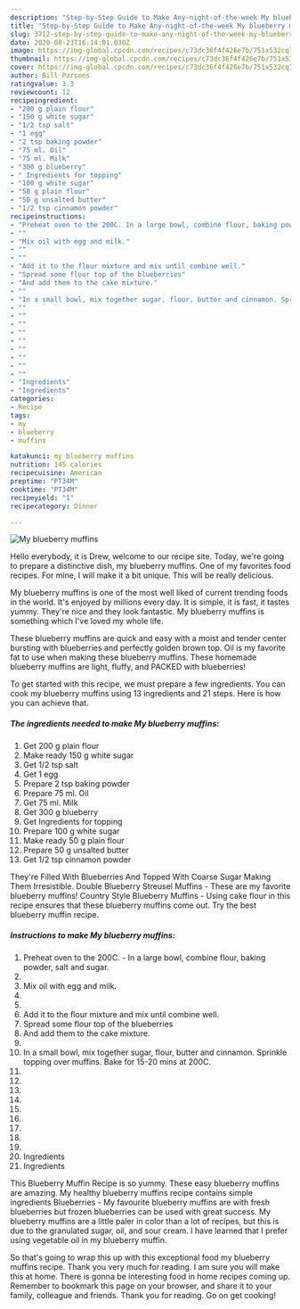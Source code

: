 ```yaml
---
description: "Step-by-Step Guide to Make Any-night-of-the-week My blueberry muffins"
title: "Step-by-Step Guide to Make Any-night-of-the-week My blueberry muffins"
slug: 3712-step-by-step-guide-to-make-any-night-of-the-week-my-blueberry-muffins
date: 2020-08-23T16:14:01.030Z
image: https://img-global.cpcdn.com/recipes/c73dc36f4f426e7b/751x532cq70/my-blueberry-muffins-recipe-main-photo.jpg
thumbnail: https://img-global.cpcdn.com/recipes/c73dc36f4f426e7b/751x532cq70/my-blueberry-muffins-recipe-main-photo.jpg
cover: https://img-global.cpcdn.com/recipes/c73dc36f4f426e7b/751x532cq70/my-blueberry-muffins-recipe-main-photo.jpg
author: Bill Parsons
ratingvalue: 3.3
reviewcount: 12
recipeingredient:
- "200 g plain flour"
- "150 g white sugar"
- "1/2 tsp salt"
- "1 egg"
- "2 tsp baking powder"
- "75 ml. Oil"
- "75 ml. Milk"
- "300 g blueberry"
- " Ingredients for topping"
- "100 g white sugar"
- "50 g plain flour"
- "50 g unsalted butter"
- "1/2 tsp cinnamon powder"
recipeinstructions:
- "Preheat oven to the 200C. In a large bowl, combine flour, baking powder, salt and sugar."
- ""
- "Mix oil with egg and milk."
- ""
- ""
- "Add it to the flour mixture and mix until combine well."
- "Spread some flour top of the blueberries"
- "And add them to the cake mixture."
- ""
- "In a small bowl, mix together sugar, flour, butter and cinnamon. Sprinkle topping over muffins. Bake for 15-20 mins at 200C."
- ""
- ""
- ""
- ""
- ""
- ""
- ""
- ""
- ""
- "Ingredients"
- "Ingredients"
categories:
- Recipe
tags:
- my
- blueberry
- muffins

katakunci: my blueberry muffins 
nutrition: 145 calories
recipecuisine: American
preptime: "PT34M"
cooktime: "PT34M"
recipeyield: "1"
recipecategory: Dinner

---
```



![My blueberry muffins](https://img-global.cpcdn.com/recipes/c73dc36f4f426e7b/751x532cq70/my-blueberry-muffins-recipe-main-photo.jpg)

Hello everybody, it is Drew, welcome to our recipe site. Today, we're going to prepare a distinctive dish, my blueberry muffins. One of my favorites food recipes. For mine, I will make it a bit unique. This will be really delicious.

My blueberry muffins is one of the most well liked of current trending foods in the world. It's enjoyed by millions every day. It is simple, it is fast, it tastes yummy. They're nice and they look fantastic. My blueberry muffins is something which I've loved my whole life.

These blueberry muffins are quick and easy with a moist and tender center bursting with blueberries and perfectly golden brown top. Oil is my favorite fat to use when making these blueberry muffins. These homemade blueberry muffins are light, fluffy, and PACKED with blueberries!


To get started with this recipe, we must prepare a few ingredients. You can cook my blueberry muffins using 13 ingredients and 21 steps. Here is how you can achieve that.

<!--inarticleads1-->

##### The ingredients needed to make My blueberry muffins:

1. Get 200 g plain flour
1. Make ready 150 g white sugar
1. Get 1/2 tsp salt
1. Get 1 egg
1. Prepare 2 tsp baking powder
1. Prepare 75 ml. Oil
1. Get 75 ml. Milk
1. Get 300 g blueberry
1. Get  Ingredients for topping
1. Prepare 100 g white sugar
1. Make ready 50 g plain flour
1. Prepare 50 g unsalted butter
1. Get 1/2 tsp cinnamon powder


They&#39;re Filled With Blueberries And Topped With Coarse Sugar Making Them Irresistible. Double Blueberry Streusel Muffins - These are my favorite blueberry muffins! Country Style Blueberry Muffins - Using cake flour in this recipe ensures that these blueberry muffins come out. Try the best blueberry muffin recipe. 

<!--inarticleads2-->

##### Instructions to make My blueberry muffins:

1. Preheat oven to the 200C. - In a large bowl, combine flour, baking powder, salt and sugar.
1. 
1. Mix oil with egg and milk.
1. 
1. 
1. Add it to the flour mixture and mix until combine well.
1. Spread some flour top of the blueberries
1. And add them to the cake mixture.
1. 
1. In a small bowl, mix together sugar, flour, butter and cinnamon. Sprinkle topping over muffins. Bake for 15-20 mins at 200C.
1. 
1. 
1. 
1. 
1. 
1. 
1. 
1. 
1. 
1. Ingredients
1. Ingredients


This Blueberry Muffin Recipe is so yummy. These easy blueberry muffins are amazing. My healthy blueberry muffins recipe contains simple ingredients Blueberries - My favourite blueberry muffins are with fresh blueberries but frozen blueberries can be used with great success. My blueberry muffins are a little paler in color than a lot of recipes, but this is due to the granulated sugar, oil, and sour cream. I have learned that I prefer using vegetable oil in my blueberry muffin. 

So that's going to wrap this up with this exceptional food my blueberry muffins recipe. Thank you very much for reading. I am sure you will make this at home. There is gonna be interesting food in home recipes coming up. Remember to bookmark this page on your browser, and share it to your family, colleague and friends. Thank you for reading. Go on get cooking!

